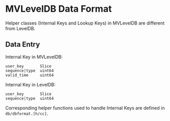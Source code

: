 MVLevelDB Data Format
=====================

Helper classes (Internal Keys and Lookup Keys) in MVLevelDB are different from LevelDB.

Data Entry
----------

Internal Key in MVLevelDB:

    user_key       Slice
    sequence|type  uint64
    valid_time     uint64

Internal Key in LevelDB:

    user_key       Slice
    sequence|type  uint64

Corresponding helper functions used to handle Internal Keys are defined in `db/dbformat.[h/cc]`.
